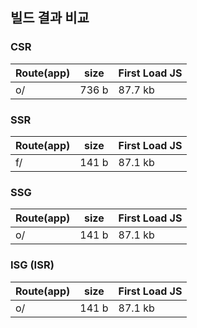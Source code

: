 ## 빌드 결과 비교 

### CSR  
| Route(app)                              	| size    	| First Load JS 	|
|-----------------------------------------	|---------	|---------------	|
| o/                                      	| 736 b   	| 87.7 kb       	|  

### SSR  
| Route(app)                              	| size    	| First Load JS 	|
|-----------------------------------------	|---------	|---------------	|
| f/                                      	| 141 b   	| 87.1 kb       	|   

### SSG  
| Route(app)                              	| size    	| First Load JS 	|
|-----------------------------------------	|---------	|---------------	|
| o/                                      	| 141 b   	| 87.1 kb       	| 

### ISG (ISR)  
| Route(app)                              	| size    	| First Load JS 	|
|-----------------------------------------	|---------	|---------------	|
| o/                                      	| 141 b   	| 87.1 kb       	| 
